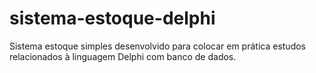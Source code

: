 # sistema-estoque-delphi


Sistema estoque simples desenvolvido para colocar em prática estudos relacionados à linguagem Delphi com banco de dados.
